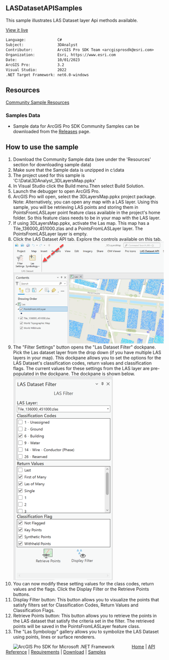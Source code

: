 ## LASDatasetAPISamples

<!-- TODO: Write a brief abstract explaining this sample -->
This sample illustrates LAS Dataset layer Api methods available.  
  


<a href="https://pro.arcgis.com/en/pro-app/sdk/" target="_blank">View it live</a>

<!-- TODO: Fill this section below with metadata about this sample-->
```
Language:              C#
Subject:               3DAnalyst
Contributor:           ArcGIS Pro SDK Team <arcgisprosdk@esri.com>
Organization:          Esri, https://www.esri.com
Date:                  10/01/2023
ArcGIS Pro:            3.2
Visual Studio:         2022
.NET Target Framework: net6.0-windows
```

## Resources

[Community Sample Resources](https://github.com/Esri/arcgis-pro-sdk-community-samples#resources)

### Samples Data

* Sample data for ArcGIS Pro SDK Community Samples can be downloaded from the [Releases](https://github.com/Esri/arcgis-pro-sdk-community-samples/releases) page.  

## How to use the sample
<!-- TODO: Explain how this sample can be used. To use images in this section, create the image file in your sample project's screenshots folder. Use relative url to link to this image using this syntax: ![My sample Image](FacePage/SampleImage.png) -->
1. Download the Community Sample data (see under the 'Resources' section for downloading sample data)
2. Make sure that the Sample data is unzipped in c:\data  
3. The project used for this sample is 'C:\Data\3DAnalyst\_3DLayersMap.ppkx'  
4. In Visual Studio click the Build menu.Then select Build Solution.  
5. Launch the debugger to open ArcGIS Pro.  
6. ArcGIS Pro will open, select the 3DLayersMap.ppkx project package. Note: Alternatively, you can open any map with a LAS layer. Using this sample, you will be retrieving LAS points and storing them in PointsFromLASLayer point feature class available in the project's home folder.  So this feature class needs to be in your map with the LAS layer.  
7. If using 3DLayersMap.ppkx, activate the Las map. This map has a Tile_136000_451000.zlas and a PointsFromLASLayer layer. The PointsFromLASLayer layer is empty.  
8. Click the LAS Dataset API tab. Explore the controls available on this tab.  
![UI](Screenshots/LasApiTab.png)  
9. The "Filter Settings" button opens the "Las Dataset Filter" dockpane. Pick the Las dataset layer from the drop down (if you have multiple LAS layers in your map). This dockpane allows you to set the options for the LAS Dataset's classification codes, return values and classification flags. The current values for these settings from the LAS layer are pre-populated in the dockpane. The dockpane is shown below.   
![UI](Screenshots/FilterSettingsDockpane.png)  
10. You can now modify these setting values for the class codes, return values and the flags. Click the Display Filter or the Retrieve Points buttons.  
11. Display Filter button: This button allows you to visualize the points that satisfy filters set for Classification Codes, Return Values and Classification Flags.  
12. Retrieve Points button: This button allows you to retrieve the points in the LAS dataset that satisfy the criteria set in the filter. The retrieved points will be saved in the PointsFromLASLayer feature class.  
13. The "Las Symbology" gallery allows you to symbolize the LAS Dataset using points, lines or surface renderers.  
  

<!-- End -->

&nbsp;&nbsp;&nbsp;&nbsp;&nbsp;&nbsp;<img src="https://esri.github.io/arcgis-pro-sdk/images/ArcGISPro.png"  alt="ArcGIS Pro SDK for Microsoft .NET Framework" height = "20" width = "20" align="top"  >
&nbsp;&nbsp;&nbsp;&nbsp;&nbsp;&nbsp;&nbsp;&nbsp;&nbsp;&nbsp;&nbsp;&nbsp;
[Home](https://github.com/Esri/arcgis-pro-sdk/wiki) | <a href="https://pro.arcgis.com/en/pro-app/latest/sdk/api-reference" target="_blank">API Reference</a> | [Requirements](https://github.com/Esri/arcgis-pro-sdk/wiki#requirements) | [Download](https://github.com/Esri/arcgis-pro-sdk/wiki#installing-arcgis-pro-sdk-for-net) | <a href="https://github.com/esri/arcgis-pro-sdk-community-samples" target="_blank">Samples</a>
